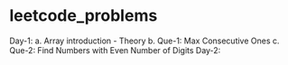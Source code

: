 # leetcode_problems

Day-1:
  a. Array introduction - Theory
  b. Que-1: Max Consecutive Ones
  c. Que-2: Find Numbers with Even Number of Digits
Day-2:
